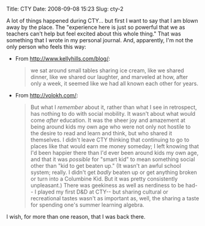 Title: CTY
Date: 2008-09-08 15:23
Slug: cty-2

A lot of things happened during CTY... but first I want to say that I am
blown away by the place. The "experience here is just so powerful that
we as teachers can't help but feel excited about this whole thing." That
was something that I wrote in my personal journal. And, apparently, I'm
not the only person who feels this way:

-   From http://www.kellyhills.com/blog/:  

    > we sat around small tables sharing ice cream, like we shared
    > dinner, like we shared our laughter, and marveled at how, after
    > only a week, it seemed like we had all known each other for years.
    > </p>

-   From http://volokh.com/:  

    > But what I *remember* about it, rather than what I see in
    > retrospect, has nothing to do with social mobility. It wasn't
    > about what would come *after* education. It was the sheer joy and
    > amazement at being around kids my own age who were not only not
    > hostile to the desire to read and learn and think, but who shared
    > it themselves. I didn't leave CTY thinking that continuing to go
    > to places like that would earn me money someday; I left knowing
    > that I'd been happier there than I'd ever been around kids my own
    > age, and that it was *possible* for "smart kid" to mean something
    > social other than "kid to get beaten up." (It wasn't an awful
    > school system; really. I didn't get *badly* beaten up or get
    > anything broken or turn into a Columbine Kid. But it was pretty
    > consistently unpleasant.) There was geekiness as well as nerdiness
    > to be had-- I played my first D&D at CTY-- but sharing cultural or
    > recreational tastes wasn't as important as, well, the sharing a
    > taste for spending one's summer learning algebra.
    > </p>

I wish, for more than one reason, that I was back there.

